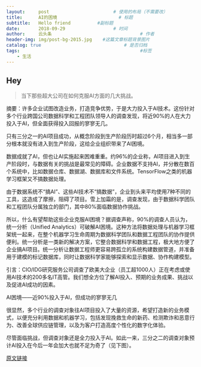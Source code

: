 ```yaml
---
layout:     post   				        # 使用的布局（不需要改）
title:      AI的困境       				# 标题 
subtitle:   Hello friend          #副标题
date:       2018-09-29 				    # 时间
author:     云头条 						        # 作者
header-img: img/post-bg-2015.jpg 	#这篇文章标题背景图片
catalog: true 						        # 是否归档
tags:								              #标签
    - 生活
---
```

## Hey
>当下那些超大公司在如何克服AI方面的几大挑战。
 
摘要：许多企业试图改造业务，打造竞争优势，于是大力投入于AI技术。这份针对多个行业跨国公司数据科学和工程团队领导人的调查发现，将近90%的人在大力投入于AI，但全面获得投入回报的寥寥无几。

只有三分之一的AI项目成功，从概念阶段到生产阶段历时超过6个月，相当多一部分根本就没有进入到生产阶段，这给企业组织带来了AI困境。

数据成就了AI，但也让AI实施起来困难重重。约96%的企业称，AI项目进入到生产阶段时，与数据有关的挑战是最常见的障碍。企业数据不支持AI，并分散在数百个系统中，比如数据仓库、数据湖、数据库和文件系统。TensorFlow之类的机器学习框架又不搞数据处理。

由于数据系统不“搞AI”、这些AI技术不“搞数据”，企业到头来平均使用7种不同的工具，这造成了摩擦，阻碍了项目。雪上加霜的是，调查发现，由于数据科学团队和工程团队分属独立的部门，其中80%面临数据协作挑战。

所以，什么有望帮助这些企业克服AI困境？据调查声称，90%的调查人员认为，统一分析（Unified Analytics）可破解AI困境。这种方法将数据处理与机器学习框架统一起来，在整个机器学习生命周期为数据科学团队和数据工程团队的协作提供便利。统一分析是一类新的解决方案，它整合数据科学和数据工程，极大地方便了企业搞AI项目。统一分析让数据工程师更容易跨孤立的系统构建数据管道，并准备用于建模的标记数据库，同时让数据科学家能够探索和显示数据、协作构建模型。

引言：CIO/IDG研究服务公司调查了欧美大企业（员工超1000人）正在考虑或使用AI技术的200多名IT高管。我们想全方位了解AI投入、预期的业务成果、挑战以及促进AI成功的因素。

AI困境――近90%投入于AI，但成功的寥寥无几

很显然，多个行业的调查对象往AI项目投入了大量的资源，希望打造新的业务模式，以便充分利用数据和机器学习，包括发现挽救生命的新药、检测欺诈和恶意行为、改善全球供应链管理，以及为客户打造高度个性化的数字化体验。

尽管面临挑战，但调查对象还是全力投入于AI。如此一来，三分之二的调查对象预计AI投入在今后一年会加大也就不足为奇了（见下图）。

[原文链接](https://mp.weixin.qq.com/s/nnM7DGOIx6lHGRc3D6ajRA)
